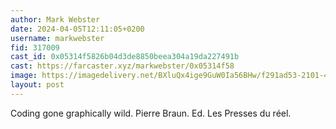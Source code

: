 ```yaml
---
author: Mark Webster
date: 2024-04-05T12:11:05+0200
username: markwebster
fid: 317009
cast_id: 0x05314f5826b04d3de8850beea304a19da227491b
cast: https://farcaster.xyz/markwebster/0x05314f58
image: https://imagedelivery.net/BXluQx4ige9GuW0Ia56BHw/f291ad53-2101-471d-dd23-dddb14da8000/original
layout: post
---
```


Coding gone graphically wild. Pierre Braun. Ed. Les Presses du réel.

<img src='https://imagedelivery.net/BXluQx4ige9GuW0Ia56BHw/f291ad53-2101-471d-dd23-dddb14da8000/original' alt='' referrerpolicy='no-referrer'/>
<img src='https://imagedelivery.net/BXluQx4ige9GuW0Ia56BHw/066def57-2aca-438d-00c5-4213e6e2e100/original' alt='' referrerpolicy='no-referrer'/>
